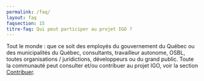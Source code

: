 ```yaml
---
permalink: /faq/
layout: faq
faqsection: 15
titre-faq: Qui peut participer au projet IGO ? 
---
```



Tout le monde : que ce soit des employés du gouvernement du Québec ou des municipalités du Québec, consultants, travailleur autonome, OSBL, toutes organisations / juridictions, développeurs ou du grand public. Toute la communauté peut consulter et/ou contribuer au projet IGO, voir la section [Contribuer](/site-web/contribuer).

